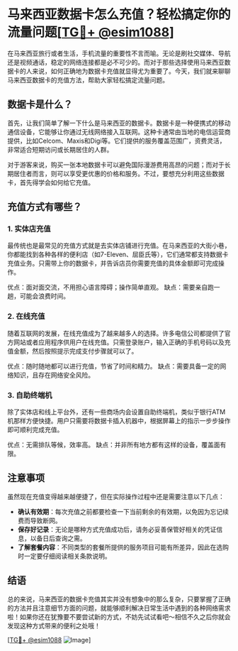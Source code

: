 # 马来西亚数据卡怎么充值？轻松搞定你的流量问题[[TG💪+ @esim1088](https://t.me/s/esim1088)]

在马来西亚旅行或者生活，手机流量的重要性不言而喻。无论是刷社交媒体、导航还是视频通话，稳定的网络连接都是必不可少的。而对于那些选择使用马来西亚数据卡的人来说，如何正确地为数据卡充值就显得尤为重要了。今天，我们就来聊聊马来西亚数据卡的充值方法，帮助大家轻松搞定流量问题。

## 数据卡是什么？

首先，让我们简单了解一下什么是马来西亚的数据卡。数据卡是一种便携式的移动通信设备，它能够让你通过无线网络接入互联网。这种卡通常由当地的电信运营商提供，比如Celcom、Maxis和Digi等。它们提供的服务覆盖范围广，资费灵活，非常适合短期访问或长期居住的人群。

对于游客来说，购买一张本地数据卡可以避免国际漫游费用高昂的问题；而对于长期居住者而言，则可以享受更优惠的价格和服务。不过，要想充分利用这些数据卡，首先得学会如何给它充值。

## 充值方式有哪些？

### 1. 实体店充值

最传统也是最常见的充值方式就是去实体店铺进行充值。在马来西亚的大街小巷，你都能找到各种各样的便利店（如7-Eleven、屈臣氏等），它们通常都支持数据卡充值业务。只需带上你的数据卡，并告诉店员你需要充值的具体金额即可完成操作。

优点：面对面交流，不用担心语言障碍；操作简单直观。
缺点：需要亲自跑一趟，可能会浪费时间。

### 2. 在线充值

随着互联网的发展，在线充值成为了越来越多人的选择。许多电信公司都提供了官方网站或者应用程序供用户在线充值。只需登录账户，输入正确的手机号码以及充值金额，然后按照提示完成支付步骤就可以了。

优点：随时随地都可以进行充值，节省了时间和精力。
缺点：需要具备一定的网络知识，且存在网络安全风险。

### 3. 自助终端机

除了实体店和线上平台外，还有一些商场内会设置自助终端机，类似于银行ATM机那样方便快捷。用户只需要将数据卡插入机器中，根据屏幕上的指示一步步操作即可顺利完成充值。

优点：无需排队等候，效率高。
缺点：并非所有地方都有这样的设备，覆盖面有限。

## 注意事项

虽然现在充值变得越来越便捷了，但在实际操作过程中还是需要注意以下几点：

- **确认有效期**：每次充值之前都要检查一下当前剩余的有效期，以免因为忘记续费而导致断网。
- **保存好记录**：无论是哪种方式充值成功后，请务必妥善保管好相关的凭证信息，以备日后查询之需。
- **了解套餐内容**：不同类型的套餐所提供的服务项目可能有所差异，因此在选购时一定要仔细阅读相关条款说明。

## 结语

总的来说，马来西亚的数据卡充值其实并没有想象中的那么复杂，只要掌握了正确的方法并且注意细节方面的问题，就能够顺利解决日常生活中遇到的各种网络需求啦！如果你还在犹豫要不要尝试新的方式，不妨先试试看吧～相信不久之后你就会发现这种方式带来的便利之处哦！

[[TG💪+ @esim1088](https://t.me/s/esim1088) ![Image](https://i.postimg.cc/4NQfJmqS/Snipaste-2025-05-13-00-14-12.png)]